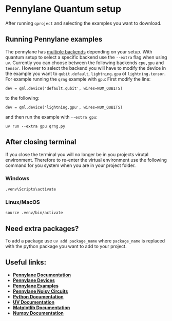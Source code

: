 # Pennylane Quantum setup
After running `qproject` and selecting the examples you want to download.

## Running Pennylane examples
The pennylane has [multiple backends](https://pennylane.ai/devices) depending on your setup. With quantum setup to select a specific backend use the `--extra` flag when using `uv`. Currently you can choose between the following backends `cpu,gpu` and `tensor`. However to select the backend you will have to modify the device in the example you want to `qubit.default`, `lightning.gpu` ot `lightning.tensor`. For example running the `qrng` example with `gpu`:
First modify the line:
```
dev = qml.device('default.qubit', wires=NUM_QUBITS) 
```
to the following:
```
dev = qml.device('lightning.gpu', wires=NUM_QUBITS) 
```
and then run the example with `--extra gpu`:
```
uv run --extra gpu qrng.py  
```

## After closing terminal
If you close the terminal you will no longer be in you projects virutal environment. Therefore to re-enter the virtual environment use the following command for you system when you are in your project folder. 

### Windows
```
.venv\Scripts\activate
```
### Linux/MacOS
```
source .venv/bin/activate
```

## Need extra packages?
To add a package use `uv add package_name` where `package_name` is replaced with the python package you want to add to your project.

## Useful links:

* [**Pennylane Documentation**](https://pennylane.ai/devices)
* [**Pennylane Devices**](https://docs.pennylane.ai/en/stable/)
* [**Pennylane Examples**](https://pennylane.ai/search/?contentType=DEMO&categories=how-to&sort=publication_date)
* [**Pennylane Noisy Circuits**](https://pennylane.ai/qml/demos/tutorial_noisy_circuits)
* [**Python Documentation**](https://docs.python.org/3.12/)
* [**UV Documentation**](https://docs.astral.sh/uv/getting-started/features/#scripts)
* [**Matplotlib Documentation**](https://matplotlib.org/stable/index.html)
* [**Numpy Documentation**](https://numpy.org/devdocs/)